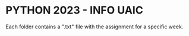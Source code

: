 # PYTHON 2023 - INFO UAIC

Each folder contains a ".txt" file with the assignment for a specific week.


